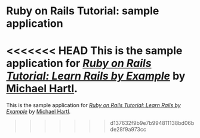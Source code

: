 # Ruby on Rails Tutorial: sample application

<<<<<<< HEAD
This is the sample application for [*Ruby on Rails Tutorial: Learn Rails by Example*](http://railstutorial.org/) by [Michael Hartl](http://michaelhartl.com/).
=======
This is the sample application for [*Ruby on Rails Tutorial: Learn Rails by Example*](http://railstutorial.org/) by [Michael Hartl](http://michaelhartl.com/).
>>>>>>> d137632f9b9e7b994811138bd06bde28f9a973cc
